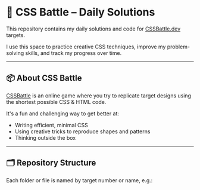 # 🎨 CSS Battle – Daily Solutions

This repository contains my daily solutions and code for [CSSBattle.dev](https://cssbattle.dev) targets.

I use this space to practice creative CSS techniques, improve my problem-solving skills, and track my progress over time.

---

## 📦 **About CSS Battle**
[CSSBattle](https://cssbattle.dev) is an online game where you try to replicate target designs using the shortest possible CSS & HTML code.

It's a fun and challenging way to get better at:
- Writing efficient, minimal CSS
- Using creative tricks to reproduce shapes and patterns
- Thinking outside the box

---

## 🗂 **Repository Structure**
Each folder or file is named by target number or name, e.g.:
